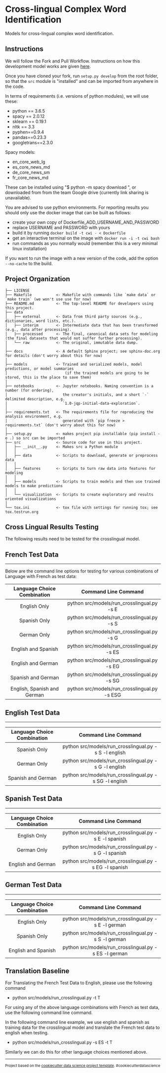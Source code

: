 Cross-lingual Complex Word Identification
=========================================

Models for cross-lingual complex word identification.

Instructions
------------

We will follow the Fork and Pull Workflow. Instructions on how this development model works are given [here](https://reflectoring.io/github-fork-and-pull/).  

Once you have cloned your fork, run `setup.py develop` from the root folder, so that the `src` module is "installed" and can be imported from anywhere in the code.

In terms of requirements (i.e. versions of python modules), we will use these:
- python == 3.6.5
- spacy == 2.0.12
- sklearn == 0.19.1
- nltk == 3.3
- pyphen==0.9.4
- pandas==0.23.3
- googletrans==2.3.0

Spacy models:
- en_core_web_lg
- es_core_news_md
- de_core_news_sm
- fr_core_news_md

These can be installed using "$ python -m spacy download <MODEL>", or downloaded from from the team Google drive (currently link sharing is unavailable).

You are advised to use python environments. For reporting results you should only use the docker image that can be built as follows:
- create your own copy of Dockerfile_ADD_USERNAME_AND_PASSWORD
- replace USERNAME and PASSWORD with yours
- build it by running `docker build -t cwi - < Dockerfile`
- get an interactive terminal on the image with `docker run -i -t cwi bash`
- run commands as you normally would (remember this is a very minimal linux installation)

If you want to run the image with a new version of the code, add the option `--no-cache` to the build.

Project Organization
--------------------

    ├── LICENSE
    ├── Makefile           <- Makefile with commands like `make data` or `make train` (we won't use use for now)
    ├── README.md          <- The top-level README for developers using this project.
    ├── data
    │   ├── external       <- Data from third party sources (e.g., dictionaries, word lists, etc.).
    │   ├── interim        <- Intermediate data that has been transformed (e.g., data after processing).
    │   ├── processed      <- The final, canonical data sets for modeling (the final datasets that would not suffer further processing).
    │   └── raw            <- The original, immutable data dump.
    │
    ├── docs               <- A default Sphinx project; see sphinx-doc.org for details (don't worry about this for now)
    │
    ├── models             <- Trained and serialized models, model predictions, or model summaries
    │                          (if the trained models are going to be stored, this is the place to save them)
    │
    ├── notebooks          <- Jupyter notebooks. Naming convention is a number (for ordering),
    │                         the creator's initials, and a short `-` delimited description, e.g.
    │                         `1.0-jqp-initial-data-exploration`.
    │
    ├── requirements.txt   <- The requirements file for reproducing the analysis environment, e.g.
    │                         generated with `pip freeze > requirements.txt` (don't worry about this for now)
    │
    ├── setup.py           <- makes project pip installable (pip install -e .) so src can be imported
    ├── src                <- Source code for use in this project.
    │   ├── __init__.py    <- Makes src a Python module
    │   │
    │   ├── data           <- Scripts to download, generate or preprocess data
    │   │
    │   ├── features       <- Scripts to turn raw data into features for modeling
    │   │
    │   ├── models         <- Scripts to train models and then use trained models to make predictions
    │   │
    │   └── visualization  <- Scripts to create exploratory and results oriented visualizations
    │
    └── tox.ini            <- tox file with settings for running tox; see tox.testrun.org


Cross Lingual Results Testing
--------------------
The following results need to be tested for the crosslingual model.

French Test Data
----------------
----------------

Below are the command line options for testing for various combinations of Language with French as test data:

| Language Choice Combination |             Command Line Command             |
|:---------------------------:|:--------------------------------------------:|
|         English Only        |  python src/models/run_crosslingual.py -s E  |
|         Spanish Only        |  python src/models/run_crosslingual.py -s S  |
|         German Only         |  python src/models/run_crosslingual.py -s G  |
|     English and Spanish     |  python src/models/run_crosslingual.py -s ES |
|      English and German     |  python src/models/run_crosslingual.py -s EG |
|      Spanish and German     |  python src/models/run_crosslingual.py -s SG |
| English, Spanish and German | python src/models/run_crosslingual.py -s ESG |


English Test Data
-----------------
-----------------

| Language Choice Combination |                  Command Line Command                  |
|:---------------------------:|:------------------------------------------------------:|
|         Spanish Only        |  python src/models/run_crosslingual.py -s S -l english |
|         German Only         |  python src/models/run_crosslingual.py -s G -l english |
|      Spanish and German     | python src/models/run_crosslingual.py -s SG -l english |


Spanish Test Data
-----------------
-----------------

| Language Choice Combination |                  Command Line Command                  |
|:---------------------------:|:------------------------------------------------------:|
|         English Only        |  python src/models/run_crosslingual.py -s E -l spanish |
|         German Only         |  python src/models/run_crosslingual.py -s G -l spanish |
|      English and German     | python src/models/run_crosslingual.py -s EG -l spanish |


German Test Data
-----------------
-----------------

| Language Choice Combination |                  Command Line Command                  |
|:---------------------------:|:------------------------------------------------------:|
|         English Only        |  python src/models/run_crosslingual.py -s E -l german |
|         Spanish Only         |  python src/models/run_crosslingual.py -s S -l german |
|      English and Spanish     | python src/models/run_crosslingual.py -s ES -l german |




Translation Baseline
---------------------
For Translating the French Test Data to English, please use the following command

- python src/models/run_crosslingual.py -t T

For using any of the above language combinations with French as test data, use the following command line command.

In the following command line example, we use english and spanish as training data for the crosslingual model and translate the French test data to english when testing. 
- python src/models/run_crosslingual.py -s ES -t T

Similarly we can do this for other language choices mentioned above. 

--------



<p><small>Project based on the <a target="_blank" href="https://drivendata.github.io/cookiecutter-data-science/">cookiecutter data science project template</a>. #cookiecutterdatascience</small></p>
